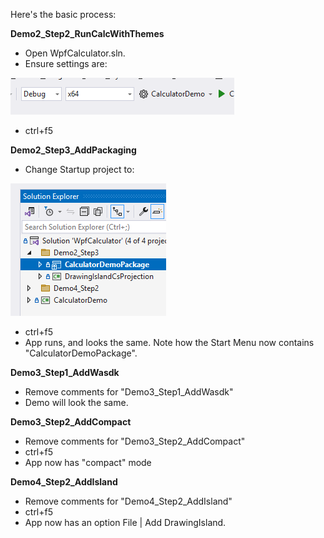 
Here's the basic process:



**Demo2_Step2_RunCalcWithThemes**
* Open WpfCalculator.sln.
* Ensure settings are: 

![alt text](img/image.png)

* ctrl+f5

**Demo2_Step3_AddPackaging**
* Change Startup project to:

![alt text](img/image-1.png)

* ctrl+f5
* App runs, and looks the same.  Note how the Start Menu now contains "CalculatorDemoPackage".

**Demo3_Step1_AddWasdk**
* Remove comments for "Demo3_Step1_AddWasdk"
* Demo will look the same.


**Demo3_Step2_AddCompact**
* Remove comments for "Demo3_Step2_AddCompact"
* ctrl+f5
* App now has "compact" mode

**Demo4_Step2_AddIsland**
* Remove comments for "Demo4_Step2_AddIsland"
* ctrl+f5
* App now has an option File | Add DrawingIsland.



